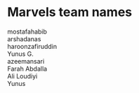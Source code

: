 # Marvels team names

mostafahabib  
arshadanas  
haroonzafiruddin  
Yunus G.  
azeemansari   
Farah Abdalla  
Ali Loudiyi  
Yunus  